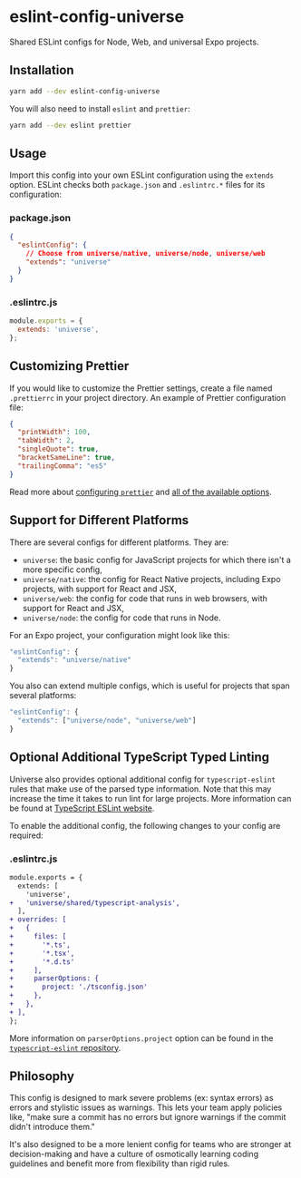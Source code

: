 # eslint-config-universe
Shared ESLint configs for Node, Web, and universal Expo projects.

## Installation

```sh
yarn add --dev eslint-config-universe
```

You will also need to install `eslint` and `prettier`:

```sh
yarn add --dev eslint prettier
```

## Usage

Import this config into your own ESLint configuration using the `extends` option. ESLint checks both `package.json` and `.eslintrc.*` files for its configuration:

### package.json
```json
{
  "eslintConfig": {
    // Choose from universe/native, universe/node, universe/web
    "extends": "universe"
  }
}
```

### .eslintrc.js
```js
module.exports = {
  extends: 'universe',
};
```

## Customizing Prettier

If you would like to customize the Prettier settings, create a file named `.prettierrc` in your project directory. An example of Prettier configuration file:

```json
{
  "printWidth": 100,
  "tabWidth": 2,
  "singleQuote": true,
  "bracketSameLine": true,
  "trailingComma": "es5"
}
```

Read more about [configuring `prettier`](https://prettier.io/docs/en/configuration.html) and [all of the available options](https://prettier.io/docs/en/options.html).

## Support for Different Platforms

There are several configs for different platforms. They are:
* `universe`: the basic config for JavaScript projects for which there isn't a more specific config,
* `universe/native`: the config for React Native projects, including Expo projects, with support for React and JSX,
* `universe/web`: the config for code that runs in web browsers, with support for React and JSX,
* `universe/node`: the config for code that runs in Node.

For an Expo project, your configuration might look like this:

```js
"eslintConfig": {
  "extends": "universe/native"
}
```

You also can extend multiple configs, which is useful for projects that span several platforms:

```js
"eslintConfig": {
  "extends": ["universe/node", "universe/web"]
}
```

## Optional Additional TypeScript Typed Linting

Universe also provides optional additional config for `typescript-eslint` rules that make use of the parsed type information. Note that this may increase the time it takes to run lint for large projects. More information can be found at [TypeScript ESLint website](https://typescript-eslint.io/docs/linting/type-linting).

To enable the additional config, the following changes to your config are required:

### .eslintrc.js

```diff
module.exports = {
  extends: [
    'universe',
+   'universe/shared/typescript-analysis',
  ],
+ overrides: [
+   {
+     files: [
+       '*.ts',
+       '*.tsx',
+       '*.d.ts'
+     ],
+     parserOptions: {
+       project: './tsconfig.json'
+     },
+   },
+ ],
};
```

More information on `parserOptions.project` option can be found in the [`typescript-eslint` repository](https://github.com/typescript-eslint/typescript-eslint/tree/main/packages/parser#parseroptionsproject).

## Philosophy

This config is designed to mark severe problems (ex: syntax errors) as errors and stylistic issues as warnings. This lets your team apply policies like, "make sure a commit has no errors but ignore warnings if the commit didn't introduce them."

It's also designed to be a more lenient config for teams who are stronger at decision-making and have a culture of osmotically learning coding guidelines and benefit more from flexibility than rigid rules.
